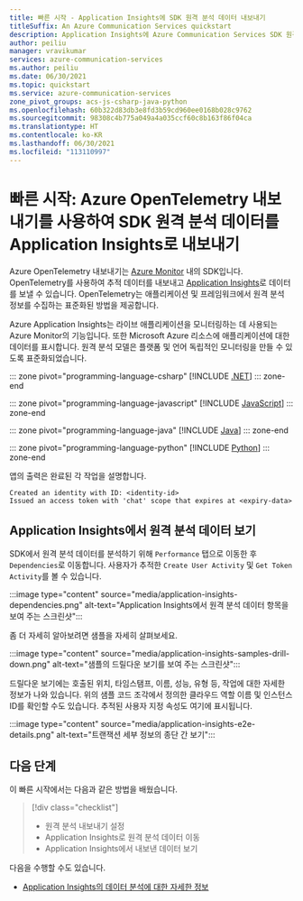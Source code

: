 ```yaml
---
title: 빠른 시작 - Application Insights에 SDK 원격 분석 데이터 내보내기
titleSuffix: An Azure Communication Services quickstart
description: Application Insights에 Azure Communication Services SDK 원격 분석 데이터를 내보내는 방법을 알아봅니다.
author: peiliu
manager: vravikumar
services: azure-communication-services
ms.author: peiliu
ms.date: 06/30/2021
ms.topic: quickstart
ms.service: azure-communication-services
zone_pivot_groups: acs-js-csharp-java-python
ms.openlocfilehash: 60b322d83db3e8fd3b59cd960ee0168b028c9762
ms.sourcegitcommit: 98308c4b775a049a4a035ccf60c8b163f86f04ca
ms.translationtype: HT
ms.contentlocale: ko-KR
ms.lasthandoff: 06/30/2021
ms.locfileid: "113110997"
---
```

# <a name="quickstart-using-azure-opentelemetry-exporter-to-export-sdk-telemetry-data-to-application-insights"></a>빠른 시작: Azure OpenTelemetry 내보내기를 사용하여 SDK 원격 분석 데이터를 Application Insights로 내보내기

Azure OpenTelemetry 내보내기는 [Azure Monitor](https://docs.microsoft.com/azure/azure-monitor/) 내의 SDK입니다. OpenTelemetry를 사용하여 추적 데이터를 내보내고 [Application Insights](https://docs.microsoft.com/azure/azure-monitor/app/app-insights-overview)로 데이터를 보낼 수 있습니다. OpenTelemetry는 애플리케이션 및 프레임워크에서 원격 분석 정보를 수집하는 표준화된 방법을 제공합니다.

Azure Application Insights는 라이브 애플리케이션을 모니터링하는 데 사용되는 Azure Monitor의 기능입니다. 또한 Microsoft Azure 리소스에 애플리케이션에 대한 데이터를 표시합니다. 원격 분석 모델은 플랫폼 및 언어 독립적인 모니터링을 만들 수 있도록 표준화되었습니다.

::: zone pivot="programming-language-csharp"
[!INCLUDE [.NET](./includes/telemetry-app-insights-net.md)]
::: zone-end

::: zone pivot="programming-language-javascript"
[!INCLUDE [JavaScript](./includes/telemetry-app-insights-js.md)]
::: zone-end

::: zone pivot="programming-language-java"
[!INCLUDE [Java](./includes/telemetry-app-insights-java.md)]
::: zone-end

::: zone pivot="programming-language-python"
[!INCLUDE [Python](./includes/telemetry-app-insights-python.md)]
::: zone-end

앱의 출력은 완료된 각 작업을 설명합니다.
<!---cSpell:disable --->
```console
Created an identity with ID: <identity-id>
Issued an access token with 'chat' scope that expires at <expiry-data>
```
<!---cSpell:enable --->

## <a name="view-the-telemetry-data-in-application-insights"></a>Application Insights에서 원격 분석 데이터 보기
SDK에서 원격 분석 데이터를 분석하기 위해 `Performance` 탭으로 이동한 후 `Dependencies`로 이동합니다. 사용자가 추적한 `Create User Activity` 및 `Get Token Activity`를 볼 수 있습니다.

:::image type="content" source="media/application-insights-dependencies.png" alt-text="Application Insights에서 원격 분석 데이터 항목을 보여 주는 스크린샷":::

좀 더 자세히 알아보려면 샘플을 자세히 살펴보세요.

:::image type="content" source="media/application-insights-samples-drill-down.png" alt-text="샘플의 드릴다운 보기를 보여 주는 스크린샷":::

드릴다운 보기에는 호출된 위치, 타임스탬프, 이름, 성능, 유형 등, 작업에 대한 자세한 정보가 나와 있습니다. 위의 샘플 코드 조각에서 정의한 클라우드 역할 이름 및 인스턴스 ID를 확인할 수도 있습니다. 추적된 사용자 지정 속성도 여기에 표시됩니다.

:::image type="content" source="media/application-insights-e2e-details.png" alt-text="트랜잭션 세부 정보의 종단 간 보기":::

## <a name="next-steps"></a>다음 단계

이 빠른 시작에서는 다음과 같은 방법을 배웠습니다.

> [!div class="checklist"]
> * 원격 분석 내보내기 설정
> * Application Insights로 원격 분석 데이터 이동
> * Application Insights에서 내보낸 데이터 보기

다음을 수행할 수도 있습니다.

- [Application Insights의 데이터 분석에 대한 자세한 정보](https://docs.microsoft.com/powerapps/maker/canvas-apps/application-insights)
